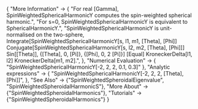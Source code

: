 {
  "More Information" -> {
    "For real \[Gamma], SpinWeightedSphericalHarmonicY computes the spin-weighted spherical harmonic.",
    "For s=0, SpinWeightedSphericalHarmonicY is equivalent to SphericalHarmonicY.",
    "SpinWeightedSphericalHarmonicY is unit-normalised on the two-sphere, Integrate[SpinWeightedSphericalHarmonicY[s, l1, m1, \[Theta], \[Phi]] Conjugate[SpinWeightedSphericalHarmonicY[s, l2, m2, \[Theta], \[Phi]]] Sin[\[Theta]], {\[Theta], 0, \[Pi]}, {\[Phi], 0, 2 \[Pi]}] \[Equal] KroneckerDelta[l1, l2] KroneckerDelta[m1, m2].",
  },
  "Numerical Evaluation" -> {
    "SpinWeightedSphericalHarmonicY[-2, 2, 2, 0.1, 0.3]"
    },
  "Analytic expressions" -> {
    "SpinWeightedSphericalHarmonicY[-2, 2, 2, \[Theta], \[Phi]]",
    },
  "See Also" -> {"SpinWeightedSpheroidalEigenvalue", "SpinWeightedSpheroidalHarmonicS"},
  "More About" -> {"SpinWeightedSpheroidalHarmonics"},
  "Tutorials" -> {"SpinWeightedSpheroidalHarmonics"}
}